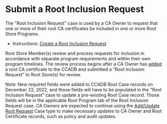# Submit a Root Inclusion Request #

The "Root Inclusion Request" case is used by a CA Owner to request that one or more of their root CA certificates be included in one or more Root Store Programs.
* Instructions: [Create a Root Inclusion Request](https://docs.google.com/document/d/1FHSbpNJ3CQOcpVqrj66elKQhTmpllp-IBsDovPy6cOo/edit#)

Root Store Member(s) review and process requests for inclusion in accordance with separate program requirements and within their own program timelines. The review process begins after a CA Owner has [added](https://www.ccadb.org/cas/updates) a root CA certificate to the CCADB and submitted a "Root Inclusion Request" to Root Store(s) for review.

Note: New required fields were added to CCADB Root Case records on December 22, 2022, and those fields will have to be populated in the "Root Inclusion Request” case to update a pre-existing Root Case record. Those fields will be in the applicable Root Program tab of the Root Inclusion Request case. CA Owners are expected to continue using the [Add/Update Root Request](https://www.ccadb.org/cas/updates) Case type to make necessary updates to CA Owner and Root Certificate records, such as policy and audit updates.
